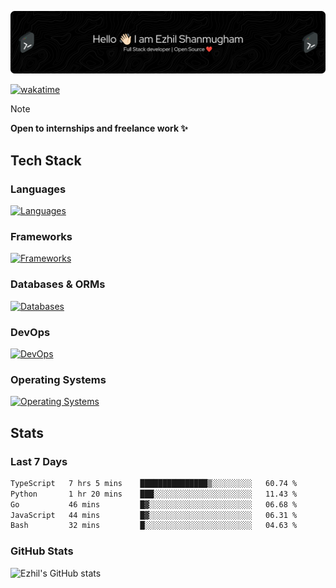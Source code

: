 ![Header](./.github/workflows/header.png)

[![wakatime](https://wakatime.com/badge/user/e780b5d2-6a76-4fde-a594-4ff159327ad3.svg)](https://wakatime.com/@e780b5d2-6a76-4fde-a594-4ff159327ad3)

> [!NOTE]  
> **Open to internships and freelance work ✨**

## Tech Stack

### Languages

[![Languages](https://skillicons.dev/icons?i=python,java,kotlin,javascript,typescript,php&theme=dark)](https://skillicons.dev)

### Frameworks

[![Frameworks](https://skillicons.dev/icons?i=react,next,tailwind,express,flask,jquery,bootstrap&theme=dark)](https://skillicons.dev)

### Databases & ORMs

[![Databases](https://skillicons.dev/icons?i=mysql,postgres,mongodb,prisma&theme=dark)](https://skillicons.dev)

### DevOps

[![DevOps](https://skillicons.dev/icons?i=aws,azure,gcp,cloudflare,vercel,docker,git,github,githubactions,nginx&theme=dark)](https://skillicons.dev)

### Operating Systems

[![Operating Systems](https://skillicons.dev/icons?i=windows,ubuntu&theme=dark)](https://skillicons.dev)

## Stats

### Last 7 Days

<!--START_SECTION:waka-->

```txt
TypeScript   7 hrs 5 mins    ███████████████▒░░░░░░░░░   60.74 %
Python       1 hr 20 mins    ███░░░░░░░░░░░░░░░░░░░░░░   11.43 %
Go           46 mins         █▓░░░░░░░░░░░░░░░░░░░░░░░   06.68 %
JavaScript   44 mins         █▓░░░░░░░░░░░░░░░░░░░░░░░   06.31 %
Bash         32 mins         █░░░░░░░░░░░░░░░░░░░░░░░░   04.63 %
```

<!--END_SECTION:waka-->

### GitHub Stats

![Ezhil's GitHub stats](https://github-readme-stats.vercel.app/api?username=ezhil56x&theme=dark&show_icons=true)

